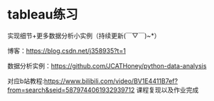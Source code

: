 # tableau练习

实现细节+更多数据分析小实例（持续更新(￣▽￣)~*）

  博客：https://blog.csdn.net/j358935?t=1

  数据分析实例：https://github.com/JCATHoney/python-data-analysis


对应b站教程:https://www.bilibili.com/video/BV1E4411B7ef?from=search&seid=5879744061932939712
课程复现以及作业完成




